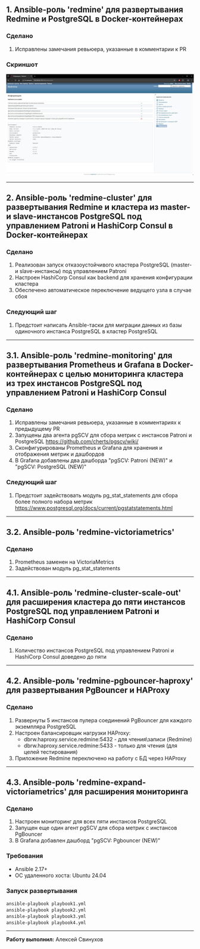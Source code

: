 ## 1. Ansible-роль 'redmine' для развертывания Redmine и PostgreSQL в Docker-контейнерах

### Сделано
1. Исправлены замечания ревьюера, указанные в комментарии к PR

### Скриншот
<img width="900" alt="image" src="screenshots/redmine.jpg">

---
## 2. Ansible-роль 'redmine-cluster' для развертывания Redmine и кластера из master- и slave-инстансов PostgreSQL под управлением Patroni и HashiCorp Consul в Docker-контейнерах

### Сделано
1. Реализован запуск отказоустойчивого кластера PostgreSQL (master- и slave-инстансы) под управлением Patroni
2. Настроен HashiCorp Consul как backend для хранения конфигурации кластера
3. Обеспечено автоматическое переключение ведущего узла в случае сбоя

### Следующий шаг
1. Предстоит написать Ansible-таски для миграции данных из базы одиночного инстанса PostgreSQL в кластер PostgreSQL

---
## 3.1. Ansible-роль 'redmine-monitoring' для развертывания Prometheus и Grafana в Docker-контейнерах с целью мониторинга кластера из трех инстансов PostgreSQL под управлением Patroni и HashiCorp Consul

### Сделано
1. Исправлены замечания ревьюера, указанные в комментариях к предыдущему PR
2. Запущены два агента pgSCV для сбора метрик с инстансов Patroni и PostgreSQL https://github.com/cherts/pgscv/wiki/
3. Сконфигурированы Prometheus и Grafana для хранения и отображения метрик и дашбордов
4. В Grafana добавлены два дашборда "pgSCV: Patroni (NEW)" и "pgSCV: PostgreSQL (NEW)"

### Следующий шаг
1. Предстоит задействовать модуль pg_stat_statements для сбора более полного набора метрик
https://www.postgresql.org/docs/current/pgstatstatements.html

---
## 3.2. Ansible-роль 'redmine-victoriametrics'

### Сделано
1. Prometheus заменен на VictoriaMetrics
2. Задействован модуль pg_stat_statements

---
## 4.1. Ansible-роль 'redmine-cluster-scale-out' для расширения кластера до пяти инстансов PostgreSQL под управлением Patroni и HashiCorp Consul

### Сделано
1. Количество инстансов PostgreSQL под управлением Patroni и HashiCorp Consul доведено до пяти

---
## 4.2. Ansible-роль 'redmine-pgbouncer-haproxy' для развертывания PgBouncer и HAProxy

### Сделано
1. Развернуты 5 инстансов пулера соединений PgBouncer для каждого экземпляра PostgreSQL
2. Настроен балансировщик нагрузки HAProxy:
    - dbrw.haproxy.service.redmine:5432 - для чтения\записи (Redmine)
    - dbrw.haproxy.service.redmine:5433 - только для чтения (для целей тестирования)
3. Приложение Redmine переключено на работу с БД через HAProxy

---
## 4.3. Ansible-роль 'redmine-expand-victoriametrics' для расширения мониторинга

### Сделано
1. Настроен мониторинг для всех пяти инстансов PostgreSQL
2. Запущен еще один агент pgSCV для сбора метрик с инстансов PgBouncer
3. В Grafana добавлен дашборд "pgSCV: Pgbouncer (NEW)"

### Требования

- Ansible 2.17+
- ОС удаленного хоста: Ubuntu 24.04

### Запуск развертывания
```bash
ansible-playbook playbook1.yml
ansible-playbook playbook2.yml
ansible-playbook playbook3.yml
ansible-playbook playbook4.yml
```

---
**Работу выполнил:** Алексей Свинухов
